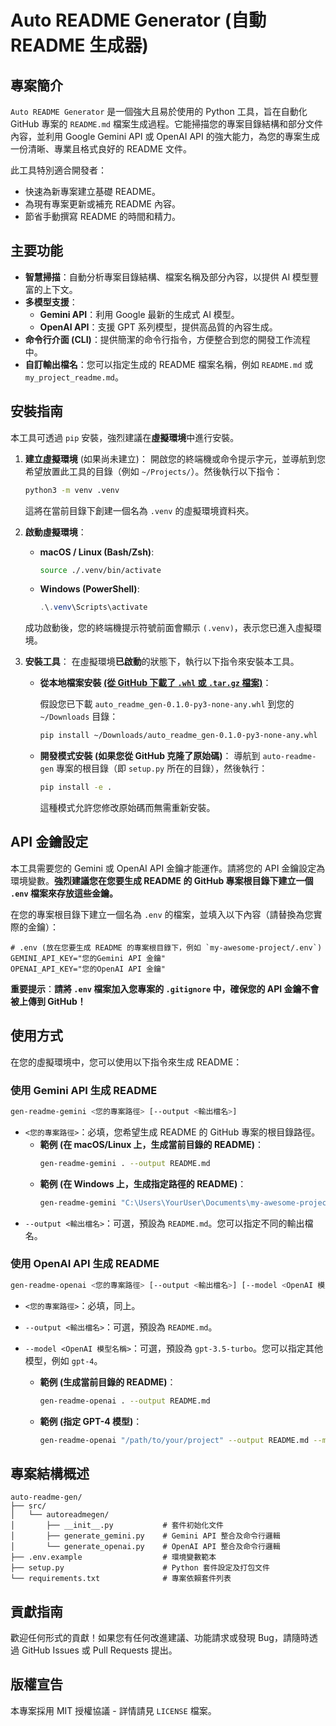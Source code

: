 # Auto README Generator (自動 README 生成器)

## 專案簡介

`Auto README Generator` 是一個強大且易於使用的 Python 工具，旨在自動化 GitHub 專案的 `README.md` 檔案生成過程。它能掃描您的專案目錄結構和部分文件內容，並利用 Google Gemini API 或 OpenAI API 的強大能力，為您的專案生成一份清晰、專業且格式良好的 README 文件。

此工具特別適合開發者：

  * 快速為新專案建立基礎 README。
  * 為現有專案更新或補充 README 內容。
  * 節省手動撰寫 README 的時間和精力。


## 主要功能

  * **智慧掃描**：自動分析專案目錄結構、檔案名稱及部分內容，以提供 AI 模型豐富的上下文。
  * **多模型支援**：
      * **Gemini API**：利用 Google 最新的生成式 AI 模型。
      * **OpenAI API**：支援 GPT 系列模型，提供高品質的內容生成。
  * **命令行介面 (CLI)**：提供簡潔的命令行指令，方便整合到您的開發工作流程中。
  * **自訂輸出檔名**：您可以指定生成的 README 檔案名稱，例如 `README.md` 或 `my_project_readme.md`。


## 安裝指南

本工具可透過 `pip` 安裝，強烈建議在**虛擬環境**中進行安裝。

1.  **建立虛擬環境** (如果尚未建立)：
    開啟您的終端機或命令提示字元，並導航到您希望放置此工具的目錄（例如 `~/Projects/`）。然後執行以下指令：

    ```bash
    python3 -m venv .venv
    ```

    這將在當前目錄下創建一個名為 `.venv` 的虛擬環境資料夾。

2.  **啟動虛擬環境**：

      * **macOS / Linux (Bash/Zsh)**:
        ```bash
        source ./.venv/bin/activate
        ```
      * **Windows (PowerShell)**:
        ```powershell
        .\.venv\Scripts\activate
        ```

    成功啟動後，您的終端機提示符號前面會顯示 `(.venv)`，表示您已進入虛擬環境。


3.  **安裝工具**：
    在虛擬環境**已啟動**的狀態下，執行以下指令來安裝本工具。

      * **從本地檔案安裝 [(從 GitHub 下載了 `.whl` 或 `.tar.gz` 檔案)](https://github.com/szweijin/auto-readme-gen/releases/tag/v0.1.0)**：
        
        假設您已下載 `auto_readme_gen-0.1.0-py3-none-any.whl` 到您的 `~/Downloads` 目錄：
        ```bash
        pip install ~/Downloads/auto_readme_gen-0.1.0-py3-none-any.whl
        ```
      * **開發模式安裝 (如果您從 GitHub 克隆了原始碼)**：
        導航到 `auto-readme-gen` 專案的根目錄（即 `setup.py` 所在的目錄），然後執行：
        ```bash
        pip install -e .
        ```
        這種模式允許您修改原始碼而無需重新安裝。


## API 金鑰設定

本工具需要您的 Gemini 或 OpenAI API 金鑰才能運作。請將您的 API 金鑰設定為環境變數。**強烈建議您在您要生成 README 的 GitHub 專案根目錄下建立一個 `.env` 檔案來存放這些金鑰。**

在您的專案根目錄下建立一個名為 `.env` 的檔案，並填入以下內容（請替換為您實際的金鑰）：

```
# .env (放在您要生成 README 的專案根目錄下，例如 `my-awesome-project/.env`)
GEMINI_API_KEY="您的Gemini API 金鑰"
OPENAI_API_KEY="您的OpenAI API 金鑰"
```

**重要提示**：**請將 `.env` 檔案加入您專案的 `.gitignore` 中，確保您的 API 金鑰不會被上傳到 GitHub！**


## 使用方式

在您的虛擬環境中，您可以使用以下指令來生成 README：

### 使用 Gemini API 生成 README

```bash
gen-readme-gemini <您的專案路徑> [--output <輸出檔名>]
```

  * `<您的專案路徑>`：必填，您希望生成 README 的 GitHub 專案的根目錄路徑。
      * **範例 (在 macOS/Linux 上，生成當前目錄的 README)**：
        ```bash
        gen-readme-gemini . --output README.md
        ```
      * **範例 (在 Windows 上，生成指定路徑的 README)**：
        ```bash
        gen-readme-gemini "C:\Users\YourUser\Documents\my-awesome-project" --output README.md
        ```
  * `--output <輸出檔名>`：可選，預設為 `README.md`。您可以指定不同的輸出檔名。

### 使用 OpenAI API 生成 README

```bash
gen-readme-openai <您的專案路徑> [--output <輸出檔名>] [--model <OpenAI 模型名稱>]
```

  * `<您的專案路徑>`：必填，同上。

  * `--output <輸出檔名>`：可選，預設為 `README.md`。

  * `--model <OpenAI 模型名稱>`：可選，預設為 `gpt-3.5-turbo`。您可以指定其他模型，例如 `gpt-4`。

      * **範例 (生成當前目錄的 README)**：
        ```bash
        gen-readme-openai . --output README.md
        ```
      * **範例 (指定 GPT-4 模型)**：
        ```bash
        gen-readme-openai "/path/to/your/project" --output README.md --model gpt-4
        ```


## 專案結構概述

```
auto-readme-gen/
├── src/
│   └── autoreadmegen/
│       ├── __init__.py           # 套件初始化文件
│       ├── generate_gemini.py    # Gemini API 整合及命令行邏輯
│       └── generate_openai.py    # OpenAI API 整合及命令行邏輯
├── .env.example                  # 環境變數範本
├── setup.py                      # Python 套件設定及打包文件
└── requirements.txt              # 專案依賴套件列表
```


## 貢獻指南

歡迎任何形式的貢獻！如果您有任何改進建議、功能請求或發現 Bug，請隨時透過 GitHub Issues 或 Pull Requests 提出。


## 版權宣告

本專案採用 MIT 授權協議 - 詳情請見 `LICENSE` 檔案。
